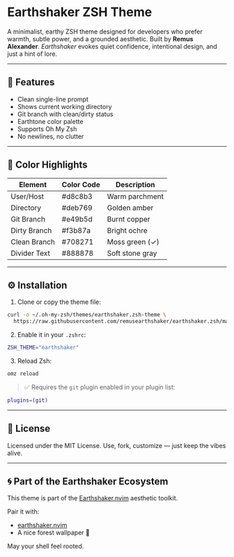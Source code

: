 # Earthshaker ZSH Theme

A minimalist, earthy ZSH theme designed for developers who prefer warmth,
subtle power, and a grounded aesthetic. Built by **Remus Alexander**.
*Earthshaker* evokes quiet confidence, intentional design, and just a hint of lore.

---

## 🌱 Features

- Clean single-line prompt
- Shows current working directory
- Git branch with clean/dirty status
- Earthtone color palette
- Supports Oh My Zsh
- No newlines, no clutter

---

## 🎨 Color Highlights

| Element       | Color Code | Description         |
|---------------|------------|---------------------|
| User/Host     | #d8c8b3  | Warm parchment      |
| Directory     | #deb769  | Golden amber        |
| Git Branch    | #e49b5d  | Burnt copper        |
| Dirty Branch  | #f3b87a  | Bright ochre        |
| Clean Branch  | #708271  | Moss green (✓)      |
| Divider Text  | #888878  | Soft stone gray     |

---

## ⚙️ Installation

1. Clone or copy the theme file:

```bash
curl -o ~/.oh-my-zsh/themes/earthshaker.zsh-theme \
  https://raw.githubusercontent.com/remusearthshaker/earthshaker.zsh/main/earthshaker.zsh-theme
```

2. Enable it in your `.zshrc`:

```bash
ZSH_THEME="earthshaker"
```

3. Reload Zsh:

```bash
omz reload
```

> ✅ Requires the `git` plugin enabled in your plugin list:

```bash
plugins=(git)
```

---

## 📜 License

Licensed under the MIT License. Use, fork, customize — just keep the vibes alive.

---

## 🌀 Part of the Earthshaker Ecosystem

This theme is part of the [Earthshaker.nvim](https://github.com/remusearthshaker/earthshaker.nvim) aesthetic toolkit.

Pair it with:

- [earthshaker.nvim](https://github.com/remusearthshaker/earthshaker.nvim)
- A nice forest wallpaper 🌲

May your shell feel rooted.
